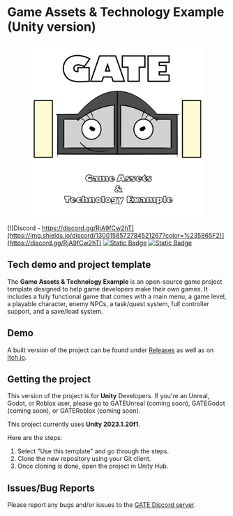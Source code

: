 # Game Assets & Technology Example (Unity version)

<p align="center">
    <img src="DocsImages/MascotAndLogo.png" width="400" alt="GATE Logo">
</p>

[![Discord - https://discord.gg/RjA9fCw2hT](https://img.shields.io/discord/1300158572784521267?color=%235865F2)](https://discord.gg/RjA9fCw2hT)
[![Static Badge](https://img.shields.io/badge/license-MIT-blue)](https://github.com/JJNCreator/GATEUnity/blob/main/LICENSE)
[![Static Badge](https://img.shields.io/badge/latest-2025.1.0.0.53pa-blue)](https://github.com/JJNCreator/GATEUnity/releases)

## Tech demo and project template

The **Game Assets & Technology Example** is an open-source game project template designed to help 
game developers make their own games. It includes a fully functional game that comes with 
a main menu, a game level, a playable character, enemy NPCs, a task/quest system, full 
controller support, and a save/load system.

## Demo

A built version of the project can be found under [Releases](https://github.com/JJNCreator/GATEUnity/releases) as well as on [Itch.io](https://jjncreator.itch.io/gate-unity).

## Getting the project

This version of the project is for **Unity** Developers. If you're an Unreal, Godot, or Roblox user, please go to GATEUnreal (coming soon), GATEGodot (coming soon), or GATERoblox (coming soon).

This project currently uses **Unity 2023.1.20f1**.

Here are the steps:
1. Select "Use this template" and go through the steps.
2. Clone the new repository using your Git client.
3. Once cloning is done, open the project in Unity Hub.

## Issues/Bug Reports

Please report any bugs and/or issues to the [GATE Discord server](https://discord.gg/RjA9fCw2hT).